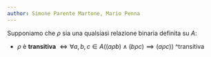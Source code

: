 ```yaml
---
author: Simone Parente Martone, Mario Penna
---
```


Supponiamo che $\rho$ sia una qualsiasi relazione binaria definita su $A$:
-  $\rho$ è **transitiva** $\iff \forall a,b,c \in A ((a \rho b) \land (b \rho c) \implies (a \rho c))$ ^transitiva